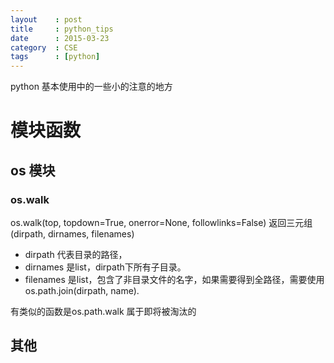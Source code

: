 ```yaml
---
layout    : post
title     : python_tips
date      : 2015-03-23
category  : CSE
tags      : [python]
---
```


python 基本使用中的一些小的注意的地方

<!-- more -->

# 模块函数

## os 模块

### os.walk

os.walk(top, topdown=True, onerror=None, followlinks=False) 
返回三元组(dirpath, dirnames, filenames)

- dirpath 代表目录的路径，
- dirnames 是list，dirpath下所有子目录。
- filenames 是list，包含了非目录文件的名字，如果需要得到全路径，需要使用os.path.join(dirpath, name).

有类似的函数是os.path.walk 属于即将被淘汰的

## 其他
